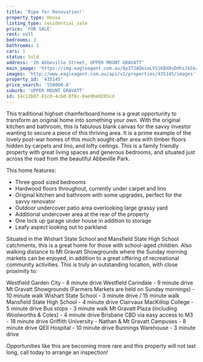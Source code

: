 ```yaml
---
title: 'Ripe for Renovation!'
property_type: House
listing_type: residential_sale
price: 'FOR SALE'
rent: null
bedrooms: 3
bathrooms: 1
cars: 1
status: Sold
address: '26 Abbeville Street, UPPER MOUNT GRAVATT'
main_image: 'https://img.eagleagent.com.au/8p372AQevaLVS1KBX0vDdhsJkSk=/1280x854/smart/https://s3-us-west-2.amazonaws.com/eagleagent-orig/images/6820946/124508882-image-M.jpg'
images: 'http://www.eagleagent.com.au/api/v2/properties/435145/images'
property_id: '435145'
price_search: '550000.0'
suburb: 'UPPER MOUNT GRAVATT'
id: 14c13b8f-81c0-4cbd-8f8c-8ae9be0205cd
---
```

This traditional highset chamferboard home is a great opportunity to transform an original home into something your own. With the original kitchen and bathroom, this is fabulous blank canvas for the savvy investor wanting to secure a piece of this thriving area. It is a prime example of the lovely post-war homes of this much sought-after area with timber floors hidden by carpets and lino, and lofty ceilings. This is a family friendly property with great living spaces and generous bedrooms, and situated just across the road from the beautiful Abbeville Park.

This home features:

*  Three good sized bedrooms
*  Hardwood floors throughout, currently under carpet and lino
*  Original kitchen and bathroom with some upgrades, perfect for the savvy renovator
*  Outdoor undercover patio area overlooking large grassy yard
*  Additional undercover area at the rear of the property
*  One lock up garage under house in addition to storage
*  Leafy aspect looking out to parkland

Situated in the Wishart State School and Mansfield State High School catchments, this is a great home for those with school-aged children. Also walking distance to Mt Gravatt Showgrounds where the Sunday morning markets can be enjoyed, in addition to a great offering of recreational community activities. This is truly an outstanding location, with close proximity to:

Westfield Garden City - 8 minute drive
Westfield Carindale - 9 minute drive
Mt Gravatt Showgrounds (Farmers Markets are held on Sunday mornings) - 10 minute walk
Wishart State School - 3 minute drive / 15 minute walk
Mansfield State High School - 4 minute drive
Clairvaux MacKillop College - 5 minute drive
Bus stops - 3 minute walk
Mt Gravatt Plaza (including Woolworths & Coles) - 4 minute drive
Brisbane CBD via easy access to M3 - 18 minute drive
Griffith University - Nathan & Mt Gravatt Campuses - 8 minute drive
QEII Hospital - 10 minute drive
Bunnings Warehouse - 3 minute drive

Opportunities like this are becoming more rare and this property will not last long, call today to arrange an inspection!